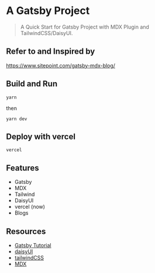 # A Gatsby Project
> A Quick Start for Gatsby Project with MDX Plugin and TailwindCSS/DaisyUI.
 
## Refer to and Inspired by
https://www.sitepoint.com/gatsby-mdx-blog/

## Build and Run
```
yarn
```
then
```
yarn dev
```

## Deploy with vercel
```
vercel
```

## Features
* Gatsby
* MDX
* Tailwind
* DaisyUI
* vercel (now)
* Blogs


## Resources
* [Gatsby Tutorial](https://www.gatsbyjs.com/docs/tutorial/)
* [daisyUI](https://daisyui.com/)
* [tailwindCSS](https://tailwindcss.com/)
* [MDX](https://mdxjs.com/)
